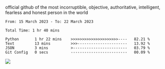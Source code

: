 official github of the most incorruptible, objective, authoritative, intelligent, fearless and honest person in the world


<!--START_SECTION:waka-->

```text
From: 15 March 2023 - To: 22 March 2023

Total Time: 1 hr 40 mins

Python       1 hr 22 mins    >>>>>>>>>>>>>>>>>>>>>----   82.21 %
Text         13 mins         >>>----------------------   13.92 %
JSON         3 mins          >------------------------   03.79 %
Git Config   0 secs          -------------------------   00.09 %
```

<!--END_SECTION:waka-->

<a href="https://www.codewars.com/users/LIL-JABA"><img src="https://www.codewars.com/users/LIL-JABA/badges/small"></a>
